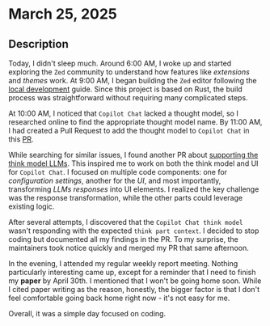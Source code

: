 # March 25, 2025

## Description

Today, I didn't sleep much. Around 6:00 AM, I woke up and started exploring the `Zed` community to understand how features like _extensions_ and _themes_ work. At 9:00 AM, I began building the `Zed` editor following the [local development](https://zed.dev/docs/development?highlight=development#developing-zed) guide. Since this project is based on Rust, the build process was straightforward without requiring many complicated steps.

At 10:00 AM, I noticed that `Copilot Chat` lacked a thought model, so I researched online to find the appropriate thought model name. By 11:00 AM, I had created a Pull Request to add the thought model to `Copilot Chat` in this [PR](https://github.com/zed-industries/zed/pull/27409).

While searching for similar issues, I found another PR about [supporting the think model LLMs](https://github.com/zed-industries/zed/pull/27085). This inspired me to work on both the think model and UI for `Copilot Chat`. I focused on multiple code components: one for _configuration settings_, another for the _UI_, and most importantly, transforming _LLMs responses_ into UI elements. I realized the key challenge was the response transformation, while the other parts could leverage existing logic.

After several attempts, I discovered that the `Copilot Chat think model` wasn't responding with the expected `think part context`. I decided to stop coding but documented all my findings in the PR. To my surprise, the maintainers took notice quickly and merged my PR that same afternoon.

In the evening, I attended my regular weekly report meeting. Nothing particularly interesting came up, except for a reminder that I need to finish my **paper** by April 30th. I mentioned that I won't be going home soon. While I cited paper writing as the reason, honestly, the bigger factor is that I don't feel comfortable going back home right now - it's not easy for me.

Overall, it was a simple day focused on coding.
